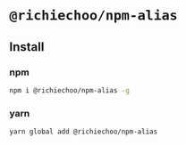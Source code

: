 # `@richiechoo/npm-alias`

## Install
### npm
```bash
npm i @richiechoo/npm-alias -g
```

### yarn
```bash
yarn global add @richiechoo/npm-alias
```
